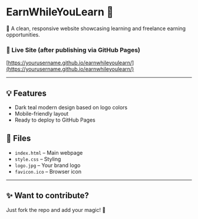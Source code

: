 
# EarnWhileYouLearn 🌟

🚀 A clean, responsive website showcasing learning and freelance earning opportunities.

### 🔗 Live Site (after publishing via GitHub Pages)
[https://yourusername.github.io/earnwhileyoulearn/](https://yourusername.github.io/earnwhileyoulearn/)

---

## 💡 Features
- Dark teal modern design based on logo colors
- Mobile-friendly layout
- Ready to deploy to GitHub Pages

## 📁 Files
- `index.html` – Main webpage
- `style.css` – Styling
- `logo.jpg` – Your brand logo
- `favicon.ico` – Browser icon

---

## ✨ Want to contribute?
Just fork the repo and add your magic! 💫
